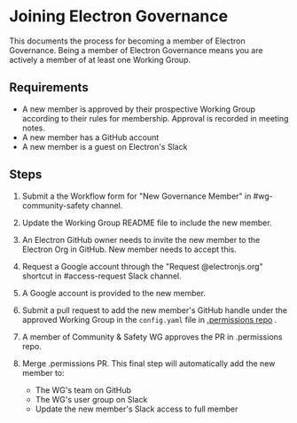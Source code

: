 # Joining Electron Governance

This documents the process for becoming a member of Electron Governance. Being a member of Electron Governance means you are actively a member of at least one Working Group.

## Requirements

* A new member is approved by their prospective Working Group according to their rules for membership. Approval is recorded in meeting notes.
* A new member has a GitHub account
* A new member is a guest on Electron's Slack

## Steps

1. Submit a the Workflow form for "New Governance Member" in #wg-community-safety channel.

2. Update the Working Group README file to include the new member.

3. An Electron GitHub owner needs to invite the new member to the Electron Org in GitHub. New member needs to accept this.

4. Request a Google account through the "Request @electronjs.org" shortcut in #access-request Slack channel.

5. A Google account is provided to the new member.

6. Submit a pull request to add the new member's GitHub handle under the approved Working Group in the `config.yaml` file in [.permissions repo](https://github.com/electron/.permissions/) .

7. A member of Community & Safety WG approves the PR in .permissions repo.

8. Merge .permissions PR. This final step will automatically add the new member to:
    * The WG's team on GitHub
    * The WG's user group on Slack
    * Update the new member's Slack access to full member

